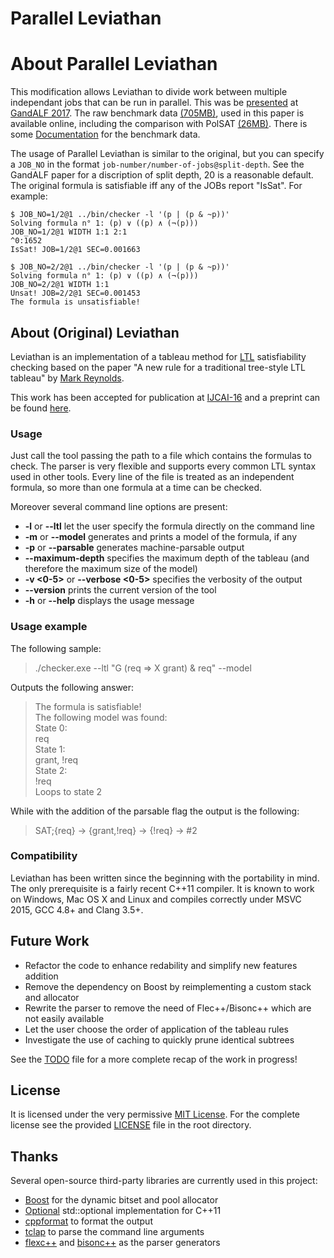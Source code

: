 # Parallel Leviathan

# About Parallel Leviathan

This modification allows Leviathan to divide work between multiple independant jobs that can be run in parallel. This was be [presented](http://staffhome.ecm.uwa.edu.au/~00061811/GandALF2017a) at [GandALF 2017](http://eptcs.web.cse.unsw.edu.au/paper.cgi?GANDALF2017:10.pdf). The raw benchmark data [(705MB)](http://staffhome.ecm.uwa.edu.au/~00061811/parallel_benchdata.tar.gz), used in this paper is available online, including the comparison with PolSAT [(26MB)](http://staffhome.ecm.uwa.edu.au/~00061811/polsat_benchdata.tar.gz). There is some [Documentation](https://github.com/gmatht/leviathan/blob/master/samples/benchmark_data_DOC.txt) for the benchmark data.

The usage of Parallel Leviathan is similar to the original, but you can specify a `JOB_NO` in the format `job-number/number-of-jobs@split-depth`. See the GandALF paper for a discription of split depth, 20 is a reasonable default. The original formula is satisfiable iff any of the JOBs report "IsSat". For example:


    $ JOB_NO=1/2@1 ../bin/checker -l '(p | (p & ~p))'
    Solving formula n° 1: (p) ∨ ((p) ∧ (¬(p)))
    JOB_NO=1/2@1 WIDTH 1:1 2:1 
    ^0:1652
    IsSat! JOB=1/2@1 SEC=0.001663

    $ JOB_NO=2/2@1 ../bin/checker -l '(p | (p & ~p))'
    Solving formula n° 1: (p) ∨ ((p) ∧ (¬(p)))
    JOB_NO=2/2@1 WIDTH 1:1 
    Unsat! JOB=2/2@1 SEC=0.001453
    The formula is unsatisfiable!

## About (Original) Leviathan

Leviathan is an implementation of a tableau method for [LTL](https://en.wikipedia.org/wiki/Linear_temporal_logic) satisfiability checking based on the paper "A new rule for a traditional tree-style LTL tableau" by [Mark Reynolds](http://www.csse.uwa.edu.au/~mark/research/Online/ltlsattab.html).

This work has been accepted for publication at [IJCAI-16](http://ijcai-16.org/index.php/welcome/view/home) and a preprint can be found [here](http://corralx.me/public/leviathan_preprint.pdf).

### Usage

Just call the tool passing the path to a file which contains the formulas to check. The parser is very flexible and supports every common LTL syntax used in other tools. Every line of the file is treated as an independent formula, so more than one formula at a time can be checked.

Moreover several command line options are present:

* **-l** or **--ltl** let the user specify the formula directly on the command line
* **-m** or **--model** generates and prints a model of the formula, if any
* **-p** or **--parsable** generates machine-parsable output
* **--maximum-depth** specifies the maximum depth of the tableau (and therefore the maximum size of the model)
* **-v \<0-5>** or **--verbose \<0-5>** specifies the verbosity of the output
* **--version** prints the current version of the tool
* **-h** or **--help** displays the usage message

### Usage example

The following sample:
> ./checker.exe --ltl "G (req => X grant) & req" --model

Outputs the following answer:
> The formula is satisfiable!<br>
> The following model was found:<br>
> State 0:<br>
> req<br>
> State 1:<br>
> grant, !req<br>
> State 2:<br>
> !req<br>
> Loops to state 2

While with the addition of the parsable flag the output is the following:
> SAT;{req} -> {grant,!req} -> {!req} -> #2

### Compatibility

Leviathan has been written since the beginning with the portability in mind. The only prerequisite is a fairly recent C++11 compiler. It is known to work on Windows, Mac OS X and Linux and compiles correctly under MSVC 2015, GCC 4.8+ and Clang 3.5+.

## Future Work

* Refactor the code to enhance redability and simplify new features addition
* Remove the dependency on Boost by reimplementing a custom stack and allocator
* Rewrite the parser to remove the need of Flec++/Bisonc++ which are not easily available
* Let the user choose the order of application of the tableau rules
* Investigate the use of caching to quickly prune identical subtrees

See the [TODO](https://github.com/Corralx/leviathan/blob/master/TODO.md) file for a more complete recap of the work in progress!

## License

It is licensed under the very permissive [MIT License](https://opensource.org/licenses/MIT).
For the complete license see the provided [LICENSE](https://github.com/Corralx/leviathan/blob/master/LICENSE.md) file in the root directory.

## Thanks

Several open-source third-party libraries are currently used in this project:
* [Boost](http://www.boost.org/) for the dynamic bitset and pool allocator
* [Optional](https://github.com/akrzemi1/Optional) std::optional implementation for C++11
* [cppformat](https://github.com/fmtlib/fmt) to format the output
* [tclap](http://tclap.sourceforge.net/) to parse the command line arguments
* [flexc++](https://fbb-git.github.io/flexcpp/) and [bisonc++](https://fbb-git.github.io/bisoncpp/) as the parser generators

